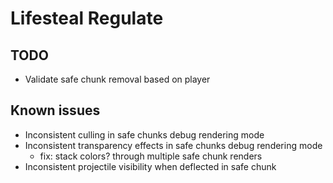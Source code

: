# Lifesteal Regulate


## TODO
* Validate safe chunk removal based on player

## Known issues

* Inconsistent culling in safe chunks debug rendering mode
* Inconsistent transparency effects in safe chunks debug rendering mode
  * fix: stack colors? through multiple safe chunk renders
* Inconsistent projectile visibility when deflected in safe chunk